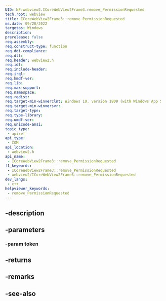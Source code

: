 ```yaml
---
UID: NF:webview2.ICoreWebView2Frame3.remove_PermissionRequested
tech.root: webview
title: ICoreWebView2Frame3::remove_PermissionRequested
ms.date: 09/20/2022
targetos: Windows
description: 
prerelease: false
req.assembly: 
req.construct-type: function
req.ddi-compliance: 
req.dll: 
req.header: webview2.h
req.idl: 
req.include-header: 
req.irql: 
req.kmdf-ver: 
req.lib: 
req.max-support: 
req.namespace: 
req.redist: 
req.target-min-winverclnt: Windows 10, version 1809 (with Windows App SDK 1.1 or later)
req.target-min-winversvr: 
req.target-type: 
req.type-library: 
req.umdf-ver: 
req.unicode-ansi: 
topic_type:
 - apiref
api_type:
 - COM
api_location:
 - webview2.h
api_name:
 - ICoreWebView2Frame3::remove_PermissionRequested
f1_keywords:
 - ICoreWebView2Frame3::remove_PermissionRequested
 - webview2/ICoreWebView2Frame3::remove_PermissionRequested
dev_langs:
 - c++
helpviewer_keywords:
 - remove_PermissionRequested
---
```


## -description

## -parameters

### -param token

## -returns

## -remarks

## -see-also

